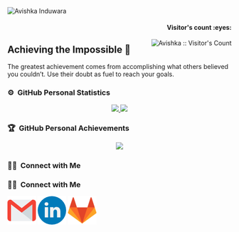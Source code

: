 ![Avishka Induwara](assets/img/cover.png)

<h4 align="right">Visitor's count :eyes:</h4>
<img alt="Avishka :: Visitor's Count" src="https://profile-counter.glitch.me/{Avishka}/count.svg" align="right"/>

## Achieving the Impossible 🚀

The greatest achievement comes from accomplishing what others believed you couldn’t. Use their doubt as fuel to reach your goals.


### ⚙️ &nbsp;GitHub Personal Statistics

<p align="center">
<a href="https://github.com/AvishkaInduwara">
  <img height="180em" src="https://github-readme-stats-eight-theta.vercel.app/api?username=AviyaX&show_icons=true&theme=algolia&include_all_commits=true&count_private=true"/>
  <img height="180em" src="https://github-readme-stats-eight-theta.vercel.app/api/top-langs/?username=AviyaX&layout=compact&langs_count=8&theme=algolia"/>
</a>
</p>

### 🏆 &nbsp;GitHub Personal Achievements

<p align="center">
<a href="https://github.com/AvishkaInduwara">
  <img src="https://github-profile-trophy.vercel.app/?username=AviyaX&theme=juicyfresh&title=Organizations,PullRequest,Issues,Followers,Commit,Repositories" />
</a>
</p>

### 🤝🏻 &nbsp;Connect with Me

### 🤝🏻 &nbsp;Connect with Me

[![Gmail](/images/gm.png)](mailto:v.g.a.induwara@gmail.com)
[![LinkedIn](/images/li.png)](www.linkedin.com/in/aviyax)
[![GitLab](/images/gl.png)](https://gitlab.com/v.g.a.induwara)



